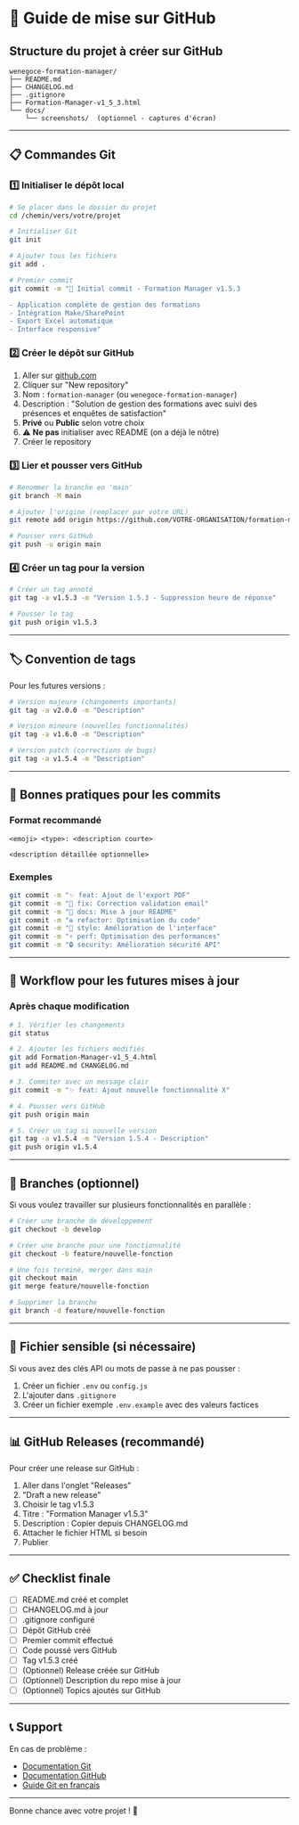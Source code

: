 # 🚀 Guide de mise sur GitHub

## Structure du projet à créer sur GitHub

```
wenegoce-formation-manager/
├── README.md
├── CHANGELOG.md
├── .gitignore
├── Formation-Manager-v1_5_3.html
└── docs/
    └── screenshots/  (optionnel - captures d'écran)
```

---

## 📋 Commandes Git

### 1️⃣ Initialiser le dépôt local

```bash
# Se placer dans le dossier du projet
cd /chemin/vers/votre/projet

# Initialiser Git
git init

# Ajouter tous les fichiers
git add .

# Premier commit
git commit -m "🎉 Initial commit - Formation Manager v1.5.3

- Application complète de gestion des formations
- Intégration Make/SharePoint
- Export Excel automatique
- Interface responsive"
```

### 2️⃣ Créer le dépôt sur GitHub

1. Aller sur [github.com](https://github.com)
2. Cliquer sur "New repository"
3. Nom : `formation-manager` (ou `wenegoce-formation-manager`)
4. Description : "Solution de gestion des formations avec suivi des présences et enquêtes de satisfaction"
5. **Privé** ou **Public** selon votre choix
6. ⚠️ **Ne pas** initialiser avec README (on a déjà le nôtre)
7. Créer le repository

### 3️⃣ Lier et pousser vers GitHub

```bash
# Renommer la branche en 'main'
git branch -M main

# Ajouter l'origine (remplacer par votre URL)
git remote add origin https://github.com/VOTRE-ORGANISATION/formation-manager.git

# Pousser vers GitHub
git push -u origin main
```

### 4️⃣ Créer un tag pour la version

```bash
# Créer un tag annoté
git tag -a v1.5.3 -m "Version 1.5.3 - Suppression heure de réponse"

# Pousser le tag
git push origin v1.5.3
```

---

## 🏷️ Convention de tags

Pour les futures versions :

```bash
# Version majeure (changements importants)
git tag -a v2.0.0 -m "Description"

# Version mineure (nouvelles fonctionnalités)
git tag -a v1.6.0 -m "Description"

# Version patch (corrections de bugs)
git tag -a v1.5.4 -m "Description"
```

---

## 📝 Bonnes pratiques pour les commits

### Format recommandé

```
<emoji> <type>: <description courte>

<description détaillée optionnelle>
```

### Exemples

```bash
git commit -m "✨ feat: Ajout de l'export PDF"
git commit -m "🐛 fix: Correction validation email"
git commit -m "📝 docs: Mise à jour README"
git commit -m "♻️ refactor: Optimisation du code"
git commit -m "🎨 style: Amélioration de l'interface"
git commit -m "⚡ perf: Optimisation des performances"
git commit -m "🔒 security: Amélioration sécurité API"
```

---

## 🔄 Workflow pour les futures mises à jour

### Après chaque modification

```bash
# 1. Vérifier les changements
git status

# 2. Ajouter les fichiers modifiés
git add Formation-Manager-v1_5_4.html
git add README.md CHANGELOG.md

# 3. Commiter avec un message clair
git commit -m "✨ feat: Ajout nouvelle fonctionnalité X"

# 4. Pousser vers GitHub
git push origin main

# 5. Créer un tag si nouvelle version
git tag -a v1.5.4 -m "Version 1.5.4 - Description"
git push origin v1.5.4
```

---

## 🌿 Branches (optionnel)

Si vous voulez travailler sur plusieurs fonctionnalités en parallèle :

```bash
# Créer une branche de développement
git checkout -b develop

# Créer une branche pour une fonctionnalité
git checkout -b feature/nouvelle-fonction

# Une fois terminé, merger dans main
git checkout main
git merge feature/nouvelle-fonction

# Supprimer la branche
git branch -d feature/nouvelle-fonction
```

---

## 🔐 Fichier sensible (si nécessaire)

Si vous avez des clés API ou mots de passe à ne pas pousser :

1. Créer un fichier `.env` ou `config.js`
2. L'ajouter dans `.gitignore`
3. Créer un fichier exemple `.env.example` avec des valeurs factices

---

## 📊 GitHub Releases (recommandé)

Pour créer une release sur GitHub :

1. Aller dans l'onglet "Releases"
2. "Draft a new release"
3. Choisir le tag v1.5.3
4. Titre : "Formation Manager v1.5.3"
5. Description : Copier depuis CHANGELOG.md
6. Attacher le fichier HTML si besoin
7. Publier

---

## ✅ Checklist finale

- [ ] README.md créé et complet
- [ ] CHANGELOG.md à jour
- [ ] .gitignore configuré
- [ ] Dépôt GitHub créé
- [ ] Premier commit effectué
- [ ] Code poussé vers GitHub
- [ ] Tag v1.5.3 créé
- [ ] (Optionnel) Release créée sur GitHub
- [ ] (Optionnel) Description du repo mise à jour
- [ ] (Optionnel) Topics ajoutés sur GitHub

---

## 📞 Support

En cas de problème :
- [Documentation Git](https://git-scm.com/doc)
- [Documentation GitHub](https://docs.github.com)
- [Guide Git en français](https://git-scm.com/book/fr/v2)

---

Bonne chance avec votre projet ! 🚀
